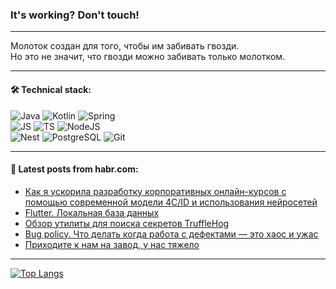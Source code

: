 ### It's working? Don't touch!

---
Молоток создан для того, чтобы им забивать гвозди. <br>
Но это не значит, что гвозди можно забивать только молотком.

---

#### 🛠️ Technical stack:

![Java](https://img.shields.io/badge/Java-informational?logo=Oracle&style=flat&logoColor=white&color=FF4500)
![Kotlin](https://img.shields.io/badge/Kotlin-informational?logo=Kotlin&style=flat&logoColor=white&color=774D97)
![Spring](https://img.shields.io/badge/SpringBoot-informational?logo=SpringBoot&style=flat&logoColor=white&color=6DB33F) <br>
![JS](https://img.shields.io/badge/JS-informational?logo=javaScript&style=flat&logoColor=black&color=F7Df1E)
![TS](https://img.shields.io/badge/TypeScript-informational?logo=typeScript&style=flat&logoColor=black&color=0667A8)
![NodeJS](https://img.shields.io/badge/NodeJS-informational?logo=node.js&style=flat&logoColor=white&color=70A760) <br>
![Nest](https://img.shields.io/badge/NestJS-informational?logo=NestJS&style=flat&logoColor=white&color=E0234E)
![PostgreSQL](https://img.shields.io/badge/PostgreSQL-informational?logo=PostgreSQL&style=flat&logoColor=white&color=DAA520)
![Git](https://img.shields.io/badge/Git-informational?logo=git&style=flat&logoColor=white&color=778899)

___

#### 💬 Latest posts from habr.com:

<!-- BLOG-POST-LIST:START -->
- [Как я ускорила разработку корпоративных онлайн-курсов с помощью современной модели 4С/ID и использования нейросетей](https://habr.com/ru/companies/1cupis/articles/770962/?utm_source=habrahabr&utm_medium=rss&utm_campaign=770962)
- [Flutter. Локальная база данных](https://habr.com/ru/companies/digdes/articles/770950/?utm_source=habrahabr&utm_medium=rss&utm_campaign=770950)
- [Обзор утилиты для поиска секретов TruffleHog](https://habr.com/ru/companies/first/articles/770898/?utm_source=habrahabr&utm_medium=rss&utm_campaign=770898)
- [Bug policy. Что делать когда работа с дефектами — это хаос и ужас](https://habr.com/ru/articles/770926/?utm_source=habrahabr&utm_medium=rss&utm_campaign=770926)
- [Приходите к нам на завод, у нас тяжело](https://habr.com/ru/companies/omk-it/articles/770786/?utm_source=habrahabr&utm_medium=rss&utm_campaign=770786)
<!-- BLOG-POST-LIST:END -->

---
[![Top Langs](https://github-readme-stats-git-master-advtsetting-gmailcom.vercel.app/api/top-langs/?username=zloylis&langs_count=10&hide_title=false&title_color=e6edf3&size_weight=0.5&count_weight=0.5&layout=compact&hide_border=true&theme=dracula)](https://github.com/zloylis)

<!-- ![GitHub stats](https://github-readme-stats-git-master-advtsetting-gmailcom.vercel.app/api?username=zloylis&show_icons=true&hide_border=true&theme=dracula&hide_title=true&include_all_commits=true&count_private=true&hide=contribs&hide_rank=true) -->
